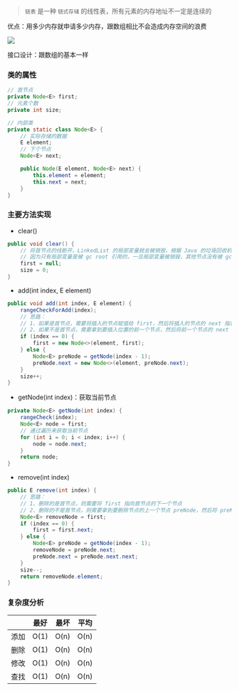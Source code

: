> `链表` 是一种 `链式存储` 的线性表，所有元素的内存地址不一定是连续的

优点：用多少内存就申请多少内存，跟数组相比不会造成内存空间的浪费

![](https://gitee.com/NumberTu/resources/raw/master/%E9%93%BE%E8%A1%A8.png)

接口设计：跟数组的基本一样

### 类的属性

```java
// 首节点
private Node<E> first;
// 元素个数
private int size;

// 内部类
private static class Node<E> {
  	// 实际存储的数据
    E element;
  	// 下个节点
    Node<E> next;

    public Node(E element, Node<E> next) {
        this.element = element;
        this.next = next;
    }
}
```

### 主要方法实现

- clear()

```java
public void clear() {
  	// 将首节点的线断开，LinkedList 的局部变量就会被销毁，根据 Java 的垃圾回收机制，整个就会被回收了
  	// 因为只有局部变量是被 gc root 引用的，一旦局部变量被销毁，其他节点没有被 gc root 对象引用，也会被回收
    first = null;
    size = 0;
}
```

- add(int index, E element)

```java
public void add(int index, E element) {
    rangeCheckForAdd(index);
  	// 思路：
  	// 1、如果是首节点，需要将插入的节点赋值给 first，然后将插入的节点的 next 指针指向原来的 first
  	// 2、如果不是首节点，需要拿到要插入位置的前一个节点，然后将前一个节点的 next 指针指向插入的节点，然后将插入的节点的 next 指针指向要插入位置的节点
    if (index == 0) {
        first = new Node<>(element, first);
    } else {
        Node<E> preNode = getNode(index - 1);
        preNode.next = new Node<>(element, preNode.next);
    }
    size++;
}
```

- getNode(int index)：获取当前节点

```java
private Node<E> getNode(int index) {
    rangeCheck(index);
    Node<E> node = first;
  	// 通过遍历来获取当前节点
    for (int i = 0; i < index; i++) {
        node = node.next;
    }
    return node;
}
```

- remove(int index)

```java
public E remove(int index) {
  	// 思路：
  	// 1、删除的是首节点，则需要将 first 指向首节点的下一个节点
  	// 2、删除的不是首节点，则需要拿到要删除节点的上一个节点 preNode，然后将 preNode 的 next 指针指向 preNode.next.next，及删除节点的下一个节点
    Node<E> removeNode = first;
    if (index == 0) {
        first = first.next;
    } else {
        Node<E> preNode = getNode(index - 1);
        removeNode = preNode.next;
        preNode.next = preNode.next.next;
    }
    size--;
    return removeNode.element;
}
```

### 复杂度分析

|      | 最好 | 最坏 | 平均 |
| ---- | ---- | ---- | ---- |
| 添加 | O(1) | O(n) | O(n) |
| 删除 | O(1) | O(n) | O(n) |
| 修改 | O(1) | O(n) | O(n) |
| 查找 | O(1) | O(n) | O(n) |

